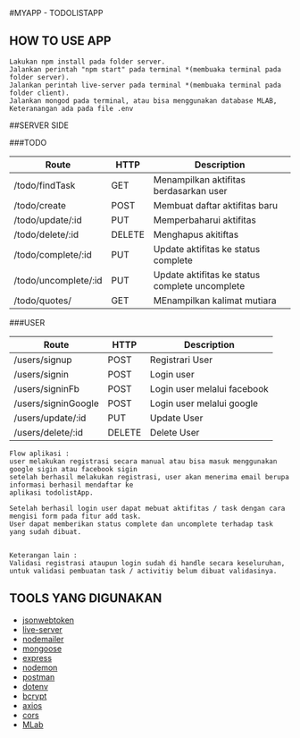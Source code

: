 #MYAPP - TODOLISTAPP

## HOW TO USE APP

```
Lakukan npm install pada folder server.
Jalankan perintah "npm start" pada terminal *(membuaka terminal pada folder server).
Jalankan perintah live-server pada terminal *(membuaka terminal pada folder client).
Jalankan mongod pada terminal, atau bisa menggunakan database MLAB, Keteranangan ada pada file .env
```

##SERVER SIDE 

###TODO

|           Route           |  HTTP  |                         Description                        |
|---------------------------|--------|------------------------------------------------------------|
| /todo/findTask            | GET    | Menampilkan aktifitas berdasarkan user                     |
| /todo/create              | POST   | Membuat daftar aktifitas baru                              |
| /todo/update/:id          | PUT    | Memperbaharui aktifitas                                    |
| /todo/delete/:id          | DELETE | Menghapus akitiftas                                        |
| /todo/complete/:id        | PUT    | Update aktifitas ke status complete                        |
| /todo/uncomplete/:id      | PUT    | Update aktifitas ke status complete uncomplete             |
| /todo/quotes/             | GET    | MEnampilkan kalimat mutiara                                |


###USER

|           Route           |  HTTP  |                         Description                        |
|---------------------------|--------|------------------------------------------------------------|
| /users/signup             | POST   | Registrari User                                            |
| /users/signin             | POST   | Login user                                                 |
| /users/signinFb           | POST   | Login user melalui facebook                                |
| /users/signinGoogle       | POST   | Login user melalui google                                  |
| /users/update/:id         | PUT    | Update User                                                |
| /users/delete/:id         | DELETE | Delete User                                                |


```
Flow aplikasi :
user melakukan registrasi secara manual atau bisa masuk menggunakan google sigin atau facebook sigin
setelah berhasil melakukan registrasi, user akan menerima email berupa informasi berhasil mendaftar ke
aplikasi todolistApp.

Setelah berhasil login user dapat mebuat aktifitas / task dengan cara mengisi form pada fitur add task.
User dapat memberikan status complete dan uncomplete terhadap task yang sudah dibuat.


Keterangan lain :
Validasi registrasi ataupun login sudah di handle secara keseluruhan,
untuk validasi pembuatan task / activitiy belum dibuat validasinya.
```


## TOOLS YANG DIGUNAKAN

* [jsonwebtoken](https://www.npmjs.com/package/jsonwebtoken)
* [live-server](https://www.npmjs.com/package/live-server)
* [nodemailer](https://www.npmjs.com/package/mongoose)
* [mongoose](https://www.npmjs.com/package/mongoose)
* [express](https://www.npmjs.com/package/express)
* [nodemon](https://www.npmjs.com/package/nodemon)
* [postman](https://www.getpostman.com)
* [dotenv](https://www.npmjs.com/package/dotenv)
* [bcrypt](https://www.npmjs.com/package/bcrypt)
* [axios](https://www.npmjs.com/package/axios)
* [cors](https://www.npmjs.com/package/cors)
* [MLab](https://www.mlab.com)


